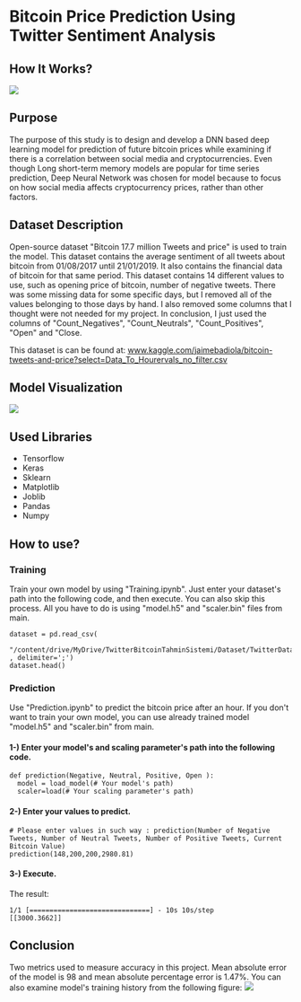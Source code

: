 # Bitcoin Price Prediction Using Twitter Sentiment Analysis

## How It Works?
![](https://i.imgur.com/w3OX4di.png)

## Purpose

The purpose of this study is to design and develop a DNN based deep learning model for prediction of future bitcoin prices while examining if there is a correlation between social media and cryptocurrencies. Even though Long short-term memory models are popular for time series prediction, Deep Neural Network was chosen for model because to focus on how social media affects cryptocurrency prices, rather than other factors.


## Dataset Description

Open-source dataset "Bitcoin 17.7 million Tweets and price" is used to train the model. This dataset contains the average sentiment of all tweets about bitcoin from 01/08/2017 until 21/01/2019. It also contains the financial data of bitcoin for that same period. This dataset contains 14 different values to use, such as opening price of bitcoin, number of negative tweets. There was some missing data for some specific days, but I removed all of the values belonging to those days by hand. I also removed some columns that I thought were not needed for my project. In conclusion, I just used the columns of "Count_Negatives", "Count_Neutrals", "Count_Positives", "Open" and "Close.

This dataset is can be found at: 
www.kaggle.com/jaimebadiola/bitcoin-tweets-and-price?select=Data_To_Hourervals_no_filter.csv

## Model Visualization
![](https://i.imgur.com/aFQqtfI.png)

## Used Libraries
- Tensorflow
- Keras
- Sklearn
- Matplotlib
- Joblib
- Pandas
- Numpy

## How to use?

### Training
Train your own model by using "Training.ipynb". Just enter your dataset's path into the following code, and then execute. You can also skip this process. All you have to do is using "model.h5" and "scaler.bin" files from main.

```
dataset = pd.read_csv(
    "/content/drive/MyDrive/TwitterBitcoinTahminSistemi/Dataset/TwitterDataset.csv" , delimiter=';')
dataset.head()
```

### Prediction
Use "Prediction.ipynb" to predict the bitcoin price after an hour. If you don't want to train your own model, you can use already trained model "model.h5" and "scaler.bin" from main.

#### 1-) Enter your model's and scaling parameter's path into the following code.
```
def prediction(Negative, Neutral, Positive, Open ):
  model = load_model(# Your model's path)
  scaler=load(# Your scaling parameter's path)
```
#### 2-) Enter your values to predict.

```
# Please enter values in such way : prediction(Number of Negative Tweets, Number of Neutral Tweets, Number of Positive Tweets, Current Bitcoin Value)
prediction(148,200,200,2980.81)
```
#### 3-) Execute.
The result:
```
1/1 [==============================] - 10s 10s/step
[[3000.3662]]
```

## Conclusion
Two metrics used to measure accuracy in this project. Mean absolute error of the model is 98 and mean absolute percentage error is 1.47%. You can also examine model's training history from the following figure:
![](https://i.imgur.com/7GHgVvn.png)
